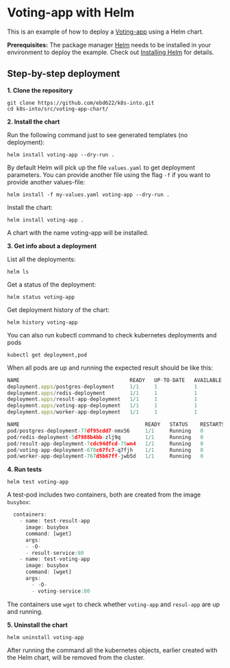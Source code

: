 # Voting-app with Helm

This is an example of how to deploy a [Voting-app](https://github.com/ebd622/k8s-into/blob/master/session_4.md) using a Helm chart. 

**Prerequisites:** The package manager [Helm](https://helm.sh/) needs to be installed in your environment to deploy the example. Check out [Installing Helm](https://helm.sh/docs/intro/install/) for details.

## Step-by-step deployment

**1. Clone the repository**
```
git clone https://github.com/ebd622/k8s-into.git
cd k8s-into/src/voting-app-chart/
```

**2. Install the chart**

Run the following command just to see generated templates (no deployment):

```
helm install voting-app --dry-run .
```
By default Helm will pick up the file `values.yaml` to get deployment parameters. You can provide another file using the flag `-f` if you want to provide another values-file:

```
helm install -f my-values.yaml voting-app --dry-run .
```

Install the chart:
```
helm install voting-app .
```
A chart with the name voting-app will be installed.
 

**3. Get info about a deployment**

List all the deployments:
```
helm ls
```
Get a status of the deployment:

```
helm status voting-app
```

Get deployment history of the chart:
```
helm history voting-app
```
You can also run kubectl command to check kubernetes deployments and pods

```
kubectl get deployment,pod
```
When all pods are up and running the expected result should be like this:


```javascript
NAME                                    READY   UP-TO-DATE   AVAILABLE   AGE
deployment.apps/postgres-deployment     1/1     1            1           5m58s
deployment.apps/redis-deployment        1/1     1            1           5m58s
deployment.apps/result-app-deployment   1/1     1            1           5m58s
deployment.apps/voting-app-deployment   1/1     1            1           5m58s
deployment.apps/worker-app-deployment   1/1     1            1           5m58s

NAME                                         READY   STATUS    RESTARTS   AGE
pod/postgres-deployment-77df95cdd7-nmx56     1/1     Running   0          5m58s
pod/redis-deployment-5d7988b4bb-zlj9q        1/1     Running   0          5m58s
pod/result-app-deployment-7cdc94dfcd-75wn4   1/1     Running   0          5m58s
pod/voting-app-deployment-678c67fc7-q7fjh    1/1     Running   0          5m58s
pod/worker-app-deployment-767d5b67ff-jwb5d   1/1     Running   0          5m58s
```


**4. Run tests**

```
helm test voting-app
```

A test-pod includes two containers, both are created from the image `busybox`:

```javascript
  containers:
    - name: test-result-app
      image: busybox
      command: [wget]
      args:
      - -O-
      - result-service:80
    - name: test-voting-app
      image: busybox
      command: [wget]
      args:
        - -O-
        - voting-service:80
```
The containers use `wget` to check whether `voting-app` and `resul-app` are up and running. 

**5. Uninstall the chart**
```
helm uninstall voting-app
```
After running the command all the kubernetes objects, earlier created with the Helm chart, will be removed from the cluster.

